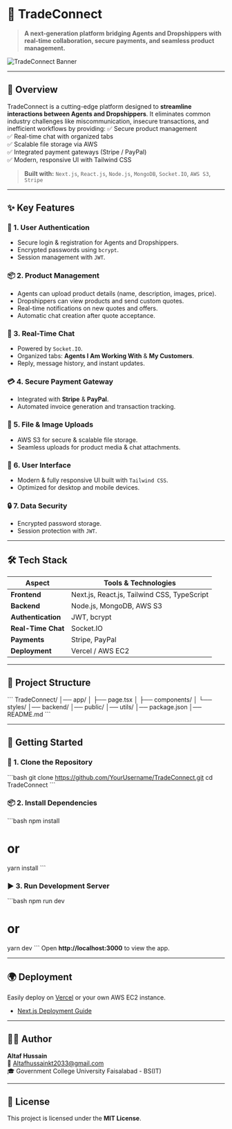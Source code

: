 
# 🚀 TradeConnect
> **A next-generation platform bridging Agents and Dropshippers with real-time collaboration, secure payments, and seamless product management.**

![TradeConnect Banner](https://via.placeholder.com/1200x400?text=TradeConnect+Platform)

---

## 📌 Overview
TradeConnect is a cutting-edge platform designed to **streamline interactions between Agents and Dropshippers**. It eliminates common industry challenges like miscommunication, insecure transactions, and inefficient workflows by providing:
✅ Secure product management  
✅ Real-time chat with organized tabs  
✅ Scalable file storage via AWS  
✅ Integrated payment gateways (Stripe / PayPal)  
✅ Modern, responsive UI with Tailwind CSS  

> **Built with:** `Next.js`, `React.js`, `Node.js`, `MongoDB`, `Socket.IO`, `AWS S3`, `Stripe`

---

## ✨ Key Features

### 🔐 1. User Authentication
- Secure login & registration for Agents and Dropshippers.
- Encrypted passwords using `bcrypt`.
- Session management with `JWT`.

### 📦 2. Product Management
- Agents can upload product details (name, description, images, price).
- Dropshippers can view products and send custom quotes.
- Real-time notifications on new quotes and offers.
- Automatic chat creation after quote acceptance.

### 💬 3. Real-Time Chat
- Powered by `Socket.IO`.
- Organized tabs: **Agents I Am Working With** & **My Customers**.
- Reply, message history, and instant updates.

### 💳 4. Secure Payment Gateway
- Integrated with **Stripe** & **PayPal**.
- Automated invoice generation and transaction tracking.

### 📁 5. File & Image Uploads
- AWS S3 for secure & scalable file storage.
- Seamless uploads for product media & chat attachments.

### 🎨 6. User Interface
- Modern & fully responsive UI built with `Tailwind CSS`.
- Optimized for desktop and mobile devices.

### 🔒 7. Data Security
- Encrypted password storage.
- Session protection with `JWT`.

---

## 🛠️ Tech Stack

| Aspect | Tools & Technologies |
|--------|---------------------|
| **Frontend** | Next.js, React.js, Tailwind CSS, TypeScript |
| **Backend** | Node.js, MongoDB, AWS S3 |
| **Authentication** | JWT, bcrypt |
| **Real-Time Chat** | Socket.IO |
| **Payments** | Stripe, PayPal |
| **Deployment** | Vercel / AWS EC2 |

---

## 📂 Project Structure
\`\`\`
TradeConnect/
│── app/
│   ├── page.tsx
│   ├── components/
│   └── styles/
│── backend/
│── public/
│── utils/
│── package.json
│── README.md
\`\`\`

---

## 🚦 Getting Started

### 🔧 1. Clone the Repository
\`\`\`bash
git clone https://github.com/YourUsername/TradeConnect.git
cd TradeConnect
\`\`\`

### 📦 2. Install Dependencies
\`\`\`bash
npm install
# or
yarn install
\`\`\`

### ▶️ 3. Run Development Server
\`\`\`bash
npm run dev
# or
yarn dev
\`\`\`
Open **http://localhost:3000** to view the app.

---

## 🌍 Deployment
Easily deploy on [Vercel](https://vercel.com/) or your own AWS EC2 instance.
- [Next.js Deployment Guide](https://nextjs.org/docs/app/building-your-application/deploying)

---

## 👨‍💻 Author
**Altaf Hussain**  
📧 Altafhussainkt2033@gmail.com  
🎓 Government College University Faisalabad - BS(IT)

---

## 📜 License
This project is licensed under the **MIT License**.
